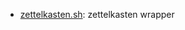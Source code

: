 * [zettelkasten.sh](https://gist.github.com/ee9e21bf735a07edc7ef#file-zettelkasten-sh): zettelkasten wrapper
